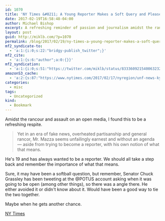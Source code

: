 ```yaml
---
id: 1070
title: 'NY Times &#8211; A Young Reporter Makes a Soft Query and Pleases an Upset President'
date: 2017-02-19T16:58:48-04:00
author: Michael Bishop
excerpt: A refreshing reminder of passion and journalism amidst the rancor and assault on the First Amendment.
layout: post
guid: http://miklb.com/?p=1070
permalink: /blog/2017/02/19/ny-times-a-young-reporter-makes-a-soft-query-and-pleases-an-upset-president/
mf2_syndicate-to:
  - 'a:1:{i:0;s:22:"bridgy-publish_twitter";}'
mf2_cite:
  - 'a:1:{s:6:"author";a:0:{}}'
mf2_syndication:
  - 'a:1:{i:0;s:51:"https://twitter.com/miklb/status/833360921540063232";}'
amazonS3_cache:
  - 'a:2:{s:87:"https://www.nytimes.com/2017/02/17/nyregion/unf-news-kyle-mazza.html?smid=tw-share&_r=0";a:1:{s:9:"timestamp";i:1487523791;}s:91:"https://www.nytimes.com/2017/02/17/nyregion/unf-news-kyle-mazza.html?smid=tw-share&amp;_r=0";a:1:{s:9:"timestamp";i:1487523792;}}'
categories:
  - misc
tags:
  - Uncategorized
kind:
  - Bookmark
---
```

Amidst the rancour and assault on an open media, I found this to be a refreshing respite.

> Yet in an era of fake news, overheated partisanship and general rancor, Mr. Mazza seems unfailingly earnest and without an agenda — aside from trying to become a reporter, with his own notion of what that means.


He's 19 and has always wanted to be a reporter. We should all take a step back and remember the importance of what that means.

Sure, it may have been a softball question, but remember, Senator Chuck Grassley has been tweeting at the @POTUS account asking when it was going to be open (among other things), so there was a angle there. He either avoided it or didn't know about it. Would have been a good way to tie the two together. 

Maybe when he gets another chance.

[NY Times](https://www.nytimes.com/2017/02/17/nyregion/unf-news-kyle-mazza.html?smid=tw-share&_r=0)